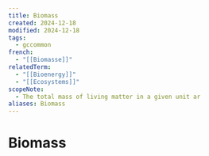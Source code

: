 ```yaml
---
title: Biomass
created: 2024-12-18
modified: 2024-12-18
tags:
  - gccommon
french:
  - "[[Biomasse]]"
relatedTerm:
  - "[[Bioenergy]]"
  - "[[Ecosystems]]"
scopeNote:
  - The total mass of living matter in a given unit ar
aliases: Biomass
---
```

# Biomass
